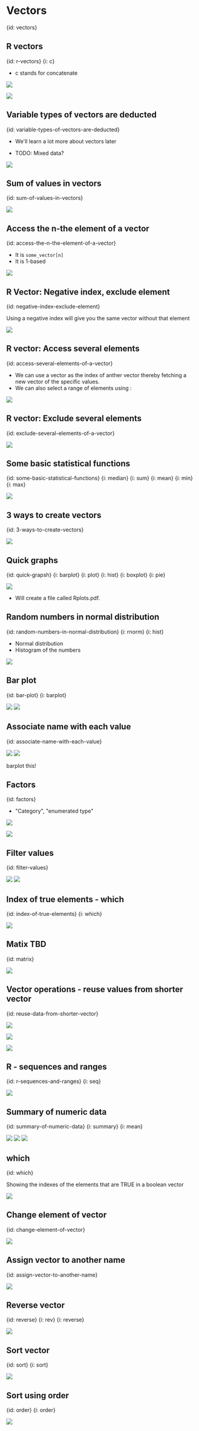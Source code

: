 # Vectors
{id: vectors}

## R vectors
{id: r-vectors}
{i: c}

* c stands for concatenate

![](examples/vector.R)

![](examples/vector.out)

## Variable types of vectors are deducted
{id: variable-types-of-vectors-are-deducted}

* We'll learn a lot more about vectors later

* TODO: Mixed data?

![](examples/vectors/data_types_vectors.R)

## Sum of values in vectors
{id: sum-of-values-in-vectors}

![](examples/vectors/sum.R)


## Access the n-the element of a vector
{id: access-the-n-the-element-of-a-vector}

* It is `some_vector[n]`
* It is 1-based

![](examples/access_vector_element.R)

## R Vector: Negative index, exclude element
{id: negative-index-exclude-element}

Using a negative index will give you the same vector without that element

![](examples/negative_index.R)

## R vector: Access several elements
{id: access-several-elements-of-a-vector}

* We can use a vector as the index of anther vector thereby fetching a new vector of the specific values.
* We can also select a range of elements using :

![](examples/several_elements.R)

## R vector: Exclude several elements
{id: exclude-several-elements-of-a-vector}

![](examples/exclude_elements.R)

## Some basic statistical functions
{id: some-basic-statistical-functions}
{i: median}
{i: sum}
{i: mean}
{i: min}
{i: max}

![](examples/statistics.R)

## 3 ways to create vectors
{id: 3-ways-to-create-vectors}

![](examples/create_vectors.R)

## Quick graphs
{id: quick-grapsh}
{i: barplot}
{i: plot}
{i: hist}
{i: boxplot}
{i: pie}

![](examples/quick_graph.R)

* Will create a file called Rplots.pdf.


## Random numbers in normal distribution
{id: random-numbers-in-normal-distribution}
{i: rnorm}
{i: hist}

* Normal distribution
* Histogram of the numbers

![](examples/normal_distribution.R)

## Bar plot
{id: bar-plot}
{i: barplot}

![](examples/barplot.R)
![](examples/barplot_vector.R)


## Associate name with each value
{id: associate-name-with-each-value}

![](examples/associate_name.R)
![](examples/associate_name.out)

barplot this!

## Factors
{id: factors}

* "Category", "enumerated type"

![](examples/factors.R)

![](examples/factor.R)

## Filter values
{id: filter-values}

![](examples/filter_values.R)
![](examples/filter.R)

## Index of true elements - which
{id: index-of-true-elements}
{i: which}

![](examples/index_of_true_elements.R)

## Matix TBD
{id: matrix}

![](examples/matrix.R)

## Vector operations - reuse values from shorter vector
{id: reuse-data-from-shorter-vector}

![](examples/reuse_short_array_exact_multiple.R)

![](examples/vector_multiplication.R)

![](examples/different_length_of_arrays.R)

## R - sequences and ranges
{id: r-sequences-and-ranges}
{i: seq}

![](examples/seq.R)

## Summary of numeric data
{id: summary-of-numeric-data}
{i: summary}
{i: mean}

![](examples/summary_of_numeric.R)
![](examples/summary_of_boolean.R)
![](examples/summary_of_strings.R)

## which
{id: which}

Showing the indexes of the elements that are TRUE in a boolean vector

![](examples/which.R)

## Change element of vector
{id: change-element-of-vector}

![](examples/change_element_of_vector.R)

## Assign vector to another name
{id: assign-vector-to-another-name}

![](examples/assign_vector.R)

## Reverse vector
{id: reverse}
{i: rev}
{i: reverse}

![](examples/reverse.R)

## Sort vector
{id: sort}
{i: sort}

![](examples/sort.R)

## Sort using order
{id: order}
{i: order}

![](examples/order.R)
